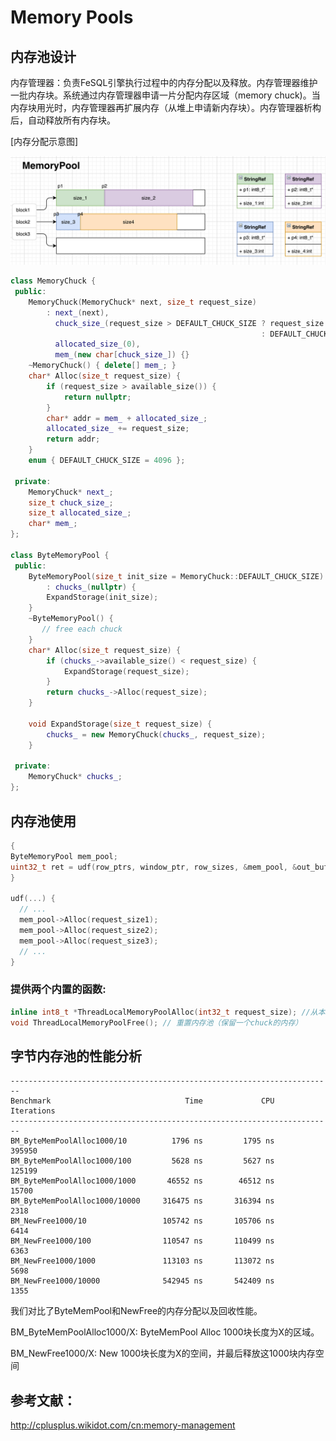 # Memory Pools

## 内存池设计

内存管理器：负责FeSQL引擎执行过程中的内存分配以及释放。内存管理器维护一批内存块。系统通过内存管理器申请一片分配内存区域（memory chuck)。当内存块用光时，内存管理器再扩展内存（从堆上申请新内存块）。内存管理器析构后，自动释放所有内存块。

[内存分配示意图]

![image-20200722114338949](./img/memory_pool.png)

```C++
class MemoryChuck {
 public:
    MemoryChuck(MemoryChuck* next, size_t request_size)
        : next_(next),
          chuck_size_(request_size > DEFAULT_CHUCK_SIZE ? request_size
                                                        : DEFAULT_CHUCK_SIZE),
          allocated_size_(0),
          mem_(new char[chuck_size_]) {}
    ~MemoryChuck() { delete[] mem_; }
    char* Alloc(size_t request_size) {
        if (request_size > available_size()) {
            return nullptr;
        }
        char* addr = mem_ + allocated_size_;
        allocated_size_ += request_size;
        return addr;
    }  
    enum { DEFAULT_CHUCK_SIZE = 4096 };

 private:
    MemoryChuck* next_;
    size_t chuck_size_;
    size_t allocated_size_;
    char* mem_;
};

class ByteMemoryPool {
 public:
    ByteMemoryPool(size_t init_size = MemoryChuck::DEFAULT_CHUCK_SIZE)
        : chucks_(nullptr) {
        ExpandStorage(init_size);
    }
    ~ByteMemoryPool() {
       // free each chuck
    }
    char* Alloc(size_t request_size) {
        if (chucks_->available_size() < request_size) {
            ExpandStorage(request_size);
        }
        return chucks_->Alloc(request_size);
    }

    void ExpandStorage(size_t request_size) {
        chucks_ = new MemoryChuck(chucks_, request_size);
    }

 private:
    MemoryChuck* chucks_;
};
```





## 内存池使用

```C++
{
ByteMemoryPool mem_pool;
uint32_t ret = udf(row_ptrs, window_ptr, row_sizes, &mem_pool, &out_buf); // udf中将使用mem_pool申请临时内存
}

udf(...) {
  // ...
  mem_pool->Alloc(request_size1);
  mem_pool->Alloc(request_size2);
  mem_pool->Alloc(request_size3);
  // ...
}
```





### 提供两个内置的函数:

```c++
inline int8_t *ThreadLocalMemoryPoolAlloc(int32_t request_size); //从本地内存池申请request_size大小的内存
void ThreadLocalMemoryPoolFree(); // 重置内存池（保留一个chuck的内存）
```



## 字节内存池的性能分析

```
------------------------------------------------------------------------
Benchmark                              Time             CPU   Iterations
------------------------------------------------------------------------
BM_ByteMemPoolAlloc1000/10          1796 ns         1795 ns       395950
BM_ByteMemPoolAlloc1000/100         5628 ns         5627 ns       125199
BM_ByteMemPoolAlloc1000/1000       46552 ns        46512 ns        15700
BM_ByteMemPoolAlloc1000/10000     316475 ns       316394 ns         2318
BM_NewFree1000/10                 105742 ns       105706 ns         6414
BM_NewFree1000/100                110547 ns       110499 ns         6363
BM_NewFree1000/1000               113103 ns       113072 ns         5698
BM_NewFree1000/10000              542945 ns       542409 ns         1355

```

我们对比了ByteMemPool和NewFree的内存分配以及回收性能。

BM_ByteMemPoolAlloc1000/X: ByteMemPool Alloc 1000块长度为X的区域。

BM_NewFree1000/X: New 1000块长度为X的空间，并最后释放这1000块内存空间

## 参考文献：

http://cplusplus.wikidot.com/cn:memory-management